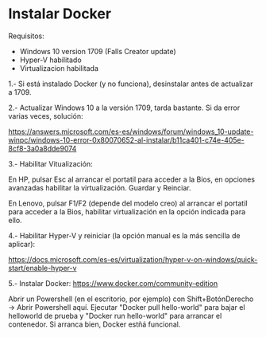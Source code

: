 # Instalar Docker

Requisitos:
* Windows 10 version 1709 (Falls Creator update)
* Hyper-V habilitado
* Virtualizacion habilitada

1.- Si está instalado Docker (y no funciona), desinstalar antes de actualizar a 1709.

2.- Actualizar Windows 10 a la versión 1709, tarda bastante. Si da error varias veces, solución:

https://answers.microsoft.com/es-es/windows/forum/windows_10-update-winpc/windows-10-error-0x80070652-al-instalar/b11ca401-c74e-405e-8cf8-3a0a8dde9074

3.- Habilitar Vitualización:

En HP, pulsar Esc al arrancar el portatil para acceder a la Bios, en opciones avanzadas habilitar la virtualización. Guardar y Reinciar.

En Lenovo, pulsar F1/F2 (depende del modelo creo) al arrancar el portatil para acceder a la Bios, habilitar virtualización en la opción indicada para ello.

4.- Habilitar Hyper-V y reiniciar (la opción manual es la más sencilla de aplicar):

https://docs.microsoft.com/es-es/virtualization/hyper-v-on-windows/quick-start/enable-hyper-v

5.- Instalar Docker: https://www.docker.com/community-edition 

Abrir un Powershell (en el escritorio, por ejemplo) con Shift+BotónDerecho -> Abrir Powershell aquí. Ejecutar "Docker pull hello-world" para bajar el helloworld de prueba y "Docker run hello-world" para arrancar el contenedor. Si arranca bien, Docker estñá funcional.